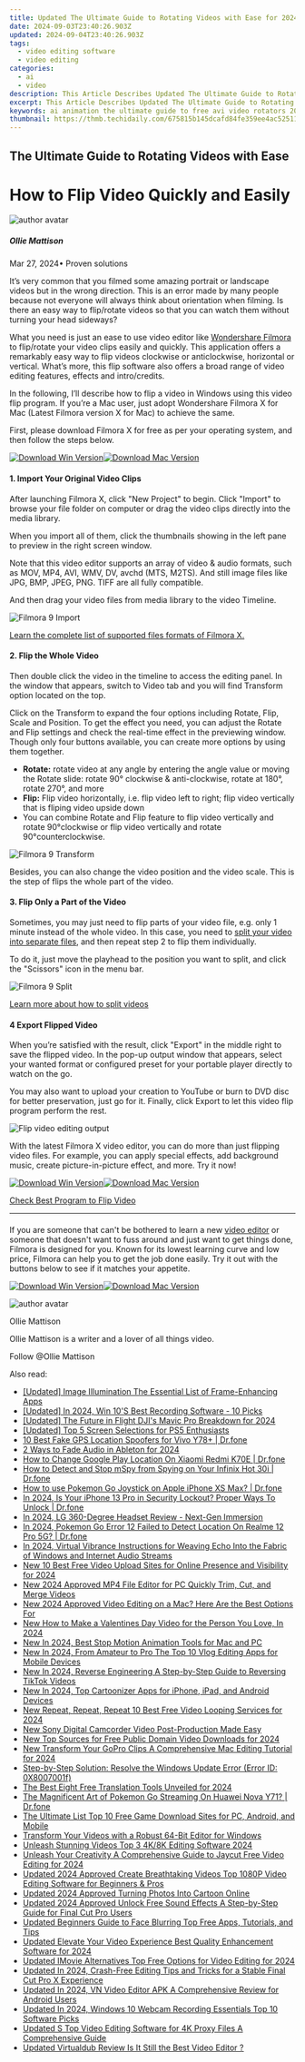 ```yaml
---
title: Updated The Ultimate Guide to Rotating Videos with Ease for 2024
date: 2024-09-03T23:40:26.903Z
updated: 2024-09-04T23:40:26.903Z
tags: 
  - video editing software
  - video editing
categories: 
  - ai
  - video
description: This Article Describes Updated The Ultimate Guide to Rotating Videos with Ease for 2024
excerpt: This Article Describes Updated The Ultimate Guide to Rotating Videos with Ease for 2024
keywords: ai animation the ultimate guide to free avi video rotators 2023 edition,from forward to reverse the ultimate tiktok video editing guide 2023 update,the ultimate guide to blurring videos online for free updated 2023,the ultimate guide to free flv video editors 2023 update,the ultimate guide to rotating videos with ease,the ultimate guide to editing sony camcorder videos updated,the ultimate guide to free avi video rotators 2023 edition
thumbnail: https://thmb.techidaily.com/675815b145dcafd84fe359ee4ac52511e6c57ba8907f6c40cdafb2c11a8f5a83.jpg
---
```


## The Ultimate Guide to Rotating Videos with Ease

# How to Flip Video Quickly and Easily

![author avatar](https://images.wondershare.com/filmora/article-images/ollie-mattison.jpg)

##### Ollie Mattison

 Mar 27, 2024• Proven solutions

It’s very common that you filmed some amazing portrait or landscape videos but in the wrong direction. This is an error made by many people because not everyone will always think about orientation when filming. Is there an easy way to flip/rotate videos so that you can watch them without turning your head sideways?

What you need is just an ease to use video editor like [Wondershare Filmora](https://tools.techidaily.com/wondershare/filmora/download/) to flip/rotate your video clips easily and quickly. This application offers a remarkably easy way to flip videos clockwise or anticlockwise, horizontal or vertical. What’s more, this flip software also offers a broad range of video editing features, effects and intro/credits.

In the following, I’ll describe how to flip a video in Windows using this video flip program. If you’re a Mac user, just adopt Wondershare Filmora X for Mac (Latest Filmora version X for Mac) to achieve the same.

First, please download Filmora X for free as per your operating system, and then follow the steps below.

[![Download Win Version](https://images.wondershare.com/filmora/guide/download-btn-win.jpg)](https://tools.techidaily.com/wondershare/filmora/download/)[![Download Mac Version](https://images.wondershare.com/filmora/guide/download-btn-mac.jpg)](https://tools.techidaily.com/wondershare/filmora/download/)

#### 1. Import Your Original Video Clips

After launching Filmora X, click "New Project" to begin. Click "Import" to browse your file folder on computer or drag the video clips directly into the media library.

When you import all of them, click the thumbnails showing in the left pane to preview in the right screen window.

Note that this video editor supports an array of video & audio formats, such as MOV, MP4, AVI, WMV, DV, avchd (MTS, M2TS). And still image files like JPG, BMP, JPEG, PNG. TIFF are all fully compatible.

And then drag your video files from media library to the video Timeline.

![Filmora 9 Import](https://images.wondershare.com/filmora/article-images/drag-and-drop.jpg)

[Learn the complete list of supported files formats of Filmora X.](https://tools.techidaily.com/wondershare/filmora/download/)

#### 2. Flip the Whole Video

Then double click the video in the timeline to access the editing panel. In the window that appears, switch to Video tab and you will find Transform option located on the top.

Click on the Transform to expand the four options including Rotate, Flip, Scale and Position. To get the effect you need, you can adjust the Rotate and Flip settings and check the real-time effect in the previewing window. Though only four buttons available, you can create more options by using them together.

* **Rotate:** rotate video at any angle by entering the angle value or moving the Rotate slide: rotate 90° clockwise & anti-clockwise, rotate at 180°, rotate 270°, and more
* **Flip:** Flip video horizontally, i.e. flip video left to right; flip video vertically that is fliping video upside down
* You can combine Rotate and Flip feature to flip video vertically and rotate 90°clockwise or flip video vertically and rotate 90°counterclockwise.

![Filmora 9 Transform](https://images.wondershare.com/filmora/article-images/filmora9-transform-options.jpg)

Besides, you can also change the video position and the video scale. This is the step of flips the whole part of the video.

#### 3. Flip Only a Part of the Video

Sometimes, you may just need to flip parts of your video file, e.g. only 1 minute instead of the whole video. In this case, you need to [split your video into separate files](https://tools.techidaily.com/wondershare/filmora/download/), and then repeat step 2 to flip them individually.

To do it, just move the playhead to the position you want to split, and click the "Scissors" icon in the menu bar.

![Filmora 9 Split](https://images.wondershare.com/filmora/article-images/filmora9-split.jpg)

[Learn more about how to split videos](https://tools.techidaily.com/wondershare/filmora/download/)

#### 4 Export Flipped Video

When you’re satisfied with the result, click "Export" in the middle right to save the flipped video. In the pop-up output window that appears, select your wanted format or configured preset for your portable player directly to watch on the go.

You may also want to upload your creation to YouTube or burn to DVD disc for better preservation, just go for it. Finally, click Export to let this video flip program perform the rest.

![Flip video editing output](https://images.wondershare.com/filmora/article-images/output-format.jpg)

With the latest Filmora X video editor, you can do more than just flipping video files. For example, you can apply special effects, add background music, create picture-in-picture effect, and more. Try it now!

[![Download Win Version](https://images.wondershare.com/filmora/guide/download-btn-win.jpg)](https://tools.techidaily.com/wondershare/filmora/download/)[![Download Mac Version](https://images.wondershare.com/filmora/guide/download-btn-mac.jpg)](https://tools.techidaily.com/wondershare/filmora/download/)

[Check Best Program to Flip Video](https://tools.techidaily.com/wondershare/filmora/download/)

---

#### 

If you are someone that can't be bothered to learn a new [video editor](https://tools.techidaily.com/wondershare/filmora/download/) or someone that doesn't want to fuss around and just want to get things done, Filmora is designed for you. Known for its lowest learning curve and low price, Filmora can help you to get the job done easily. Try it out with the buttons below to see if it matches your appetite.

[![Download Win Version](https://images.wondershare.com/filmora/guide/download-btn-win.jpg)](https://tools.techidaily.com/wondershare/filmora/download/)[![Download Mac Version](https://images.wondershare.com/filmora/guide/download-btn-mac.jpg)](https://tools.techidaily.com/wondershare/filmora/download/)

![author avatar](https://images.wondershare.com/filmora/article-images/ollie-mattison.jpg)

Ollie Mattison

Ollie Mattison is a writer and a lover of all things video.

Follow @Ollie Mattison



<ins class="adsbygoogle"
      style="display:block"
      data-ad-client="ca-pub-7571918770474297"
      data-ad-slot="8358498916"
      data-ad-format="auto"
      data-full-width-responsive="true"></ins>
<span class="atpl-alsoreadstyle">Also read:</span>
<div><ul>
<li><a href="https://some-techniques.techidaily.com/updated-image-illumination-the-essential-list-of-frame-enhancing-apps/"><u>[Updated] Image Illumination  The Essential List of Frame-Enhancing Apps</u></a></li>
<li><a href="https://desktop-recording.techidaily.com/updated-in-2024-win-10s-best-recording-software-10-picks/"><u>[Updated] In 2024, Win 10'S Best Recording Software - 10 Picks</u></a></li>
<li><a href="https://fox-cloud.techidaily.com/updated-the-future-in-flight-djis-mavic-pro-breakdown-for-2024/"><u>[Updated] The Future in Flight  DJI's Mavic Pro Breakdown for 2024</u></a></li>
<li><a href="https://fox-http.techidaily.com/updated-top-5-screen-selections-for-ps5-enthusiasts/"><u>[Updated] Top 5 Screen Selections for PS5 Enthusiasts</u></a></li>
<li><a href="https://location-fake.techidaily.com/10-best-fake-gps-location-spoofers-for-vivo-y78plus-drfone-by-drfone-virtual-android/"><u>10 Best Fake GPS Location Spoofers for Vivo Y78+ | Dr.fone</u></a></li>
<li><a href="https://fox-helps.techidaily.com/2-ways-to-fade-audio-in-ableton-for-2024/"><u>2 Ways to Fade Audio in Ableton for 2024</u></a></li>
<li><a href="https://fake-location.techidaily.com/how-to-change-google-play-location-on-xiaomi-redmi-k70e-drfone-by-drfone-virtual-android/"><u>How to Change Google Play Location On Xiaomi Redmi K70E | Dr.fone</u></a></li>
<li><a href="https://location-social.techidaily.com/how-to-detect-and-stop-mspy-from-spying-on-your-infinix-hot-30i-drfone-by-drfone-virtual-android/"><u>How to Detect and Stop mSpy from Spying on Your Infinix Hot 30i | Dr.fone</u></a></li>
<li><a href="https://ios-pokemon-go.techidaily.com/how-to-use-pokemon-go-joystick-on-apple-iphone-xs-max-drfone-by-drfone-virtual-ios/"><u>How to use Pokemon Go Joystick on Apple iPhone XS Max? | Dr.fone</u></a></li>
<li><a href="https://iphone-unlock.techidaily.com/in-2024-is-your-iphone-13-pro-in-security-lockout-proper-ways-to-unlock-drfone-by-drfone-ios/"><u>In 2024, Is Your iPhone 13 Pro in Security Lockout? Proper Ways To Unlock | Dr.fone</u></a></li>
<li><a href="https://extra-support.techidaily.com/in-2024-lg-360-degree-headset-review-next-gen-immersion/"><u>In 2024, LG 360-Degree Headset Review - Next-Gen Immersion</u></a></li>
<li><a href="https://pokemon-go-android.techidaily.com/in-2024-pokemon-go-error-12-failed-to-detect-location-on-realme-12-pro-5g-drfone-by-drfone-virtual-android/"><u>In 2024, Pokemon Go Error 12 Failed to Detect Location On Realme 12 Pro 5G? | Dr.fone</u></a></li>
<li><a href="https://audio-shaping.techidaily.com/in-2024-virtual-vibrance-instructions-for-weaving-echo-into-the-fabric-of-windows-and-internet-audio-streams/"><u>In 2024, Virtual Vibrance Instructions for Weaving Echo Into the Fabric of Windows and Internet Audio Streams</u></a></li>
<li><a href="https://video-ai-editor.techidaily.com/new-10-best-free-video-upload-sites-for-online-presence-and-visibility-for-2024/"><u>New 10 Best Free Video Upload Sites for Online Presence and Visibility for 2024</u></a></li>
<li><a href="https://video-ai-editor.techidaily.com/new-2024-approved-mp4-file-editor-for-pc-quickly-trim-cut-and-merge-videos/"><u>New 2024 Approved MP4 File Editor for PC Quickly Trim, Cut, and Merge Videos</u></a></li>
<li><a href="https://video-ai-editor.techidaily.com/new-2024-approved-video-editing-on-a-mac-here-are-the-best-options-for/"><u>New 2024 Approved Video Editing on a Mac? Here Are the Best Options For</u></a></li>
<li><a href="https://video-ai-editor.techidaily.com/new-how-to-make-a-valentines-day-video-for-the-person-you-love-in-2024/"><u>New How to Make a Valentines Day Video for the Person You Love, In 2024</u></a></li>
<li><a href="https://video-ai-editor.techidaily.com/new-in-2024-best-stop-motion-animation-tools-for-mac-and-pc/"><u>New In 2024, Best Stop Motion Animation Tools for Mac and PC</u></a></li>
<li><a href="https://video-ai-editor.techidaily.com/new-in-2024-from-amateur-to-pro-the-top-10-vlog-editing-apps-for-mobile-devices/"><u>New In 2024, From Amateur to Pro The Top 10 Vlog Editing Apps for Mobile Devices</u></a></li>
<li><a href="https://video-ai-editor.techidaily.com/new-in-2024-reverse-engineering-a-step-by-step-guide-to-reversing-tiktok-videos/"><u>New In 2024, Reverse Engineering A Step-by-Step Guide to Reversing TikTok Videos</u></a></li>
<li><a href="https://video-ai-editor.techidaily.com/new-in-2024-top-cartoonizer-apps-for-iphone-ipad-and-android-devices/"><u>New In 2024, Top Cartoonizer Apps for iPhone, iPad, and Android Devices</u></a></li>
<li><a href="https://video-ai-editor.techidaily.com/new-repeat-repeat-repeat-10-best-free-video-looping-services-for-2024/"><u>New Repeat, Repeat, Repeat 10 Best Free Video Looping Services for 2024</u></a></li>
<li><a href="https://video-ai-editor.techidaily.com/new-sony-digital-camcorder-video-post-production-made-easy/"><u>New Sony Digital Camcorder Video Post-Production Made Easy</u></a></li>
<li><a href="https://video-ai-editor.techidaily.com/new-top-sources-for-free-public-domain-video-downloads-for-2024/"><u>New Top Sources for Free Public Domain Video Downloads for 2024</u></a></li>
<li><a href="https://video-ai-editor.techidaily.com/new-transform-your-gopro-clips-a-comprehensive-mac-editing-tutorial-for-2024/"><u>New Transform Your GoPro Clips A Comprehensive Mac Editing Tutorial for 2024</u></a></li>
<li><a href="https://common-error.techidaily.com/step-by-step-solution-resolve-the-windows-update-error-error-id-0x8007001f/"><u>Step-by-Step Solution: Resolve the Windows Update Error (Error ID: 0X8007001f)</u></a></li>
<li><a href="https://some-skills.techidaily.com/the-best-eight-free-translation-tools-unveiled-for-2024/"><u>The Best Eight Free Translation Tools Unveiled for 2024</u></a></li>
<li><a href="https://android-pokemon-go.techidaily.com/the-magnificent-art-of-pokemon-go-streaming-on-huawei-nova-y71-drfone-by-drfone-virtual-android/"><u>The Magnificent Art of Pokemon Go Streaming On Huawei Nova Y71? | Dr.fone</u></a></li>
<li><a href="https://video-ai-editor.techidaily.com/the-ultimate-list-top-10-free-game-download-sites-for-pc-android-and-mobile/"><u>The Ultimate List Top 10 Free Game Download Sites for PC, Android, and Mobile</u></a></li>
<li><a href="https://video-ai-editor.techidaily.com/transform-your-videos-with-a-robust-64-bit-editor-for-windows/"><u>Transform Your Videos with a Robust 64-Bit Editor for Windows</u></a></li>
<li><a href="https://video-ai-editor.techidaily.com/unleash-stunning-videos-top-3-4k8k-editing-software-2024/"><u>Unleash Stunning Videos Top 3 4K/8K Editing Software 2024</u></a></li>
<li><a href="https://video-ai-editor.techidaily.com/unleash-your-creativity-a-comprehensive-guide-to-jaycut-free-video-editing-for-2024/"><u>Unleash Your Creativity A Comprehensive Guide to Jaycut Free Video Editing for 2024</u></a></li>
<li><a href="https://video-ai-editor.techidaily.com/updated-2024-approved-create-breathtaking-videos-top-1080p-video-editing-software-for-beginners-and-pros/"><u>Updated 2024 Approved Create Breathtaking Videos Top 1080P Video Editing Software for Beginners & Pros</u></a></li>
<li><a href="https://video-ai-editor.techidaily.com/updated-2024-approved-turning-photos-into-cartoon-online/"><u>Updated 2024 Approved Turning Photos Into Cartoon Online</u></a></li>
<li><a href="https://video-ai-editor.techidaily.com/updated-2024-approved-unlock-free-sound-effects-a-step-by-step-guide-for-final-cut-pro-users/"><u>Updated 2024 Approved Unlock Free Sound Effects A Step-by-Step Guide for Final Cut Pro Users</u></a></li>
<li><a href="https://video-ai-editor.techidaily.com/updated-beginners-guide-to-face-blurring-top-free-apps-tutorials-and-tips/"><u>Updated Beginners Guide to Face Blurring Top Free Apps, Tutorials, and Tips</u></a></li>
<li><a href="https://video-ai-editor.techidaily.com/updated-elevate-your-video-experience-best-quality-enhancement-software-for-2024/"><u>Updated Elevate Your Video Experience Best Quality Enhancement Software for 2024</u></a></li>
<li><a href="https://video-ai-editor.techidaily.com/updated-imovie-alternatives-top-free-options-for-video-editing-for-2024/"><u>Updated IMovie Alternatives Top Free Options for Video Editing for 2024</u></a></li>
<li><a href="https://video-ai-editor.techidaily.com/updated-in-2024-crash-free-editing-tips-and-tricks-for-a-stable-final-cut-pro-x-experience/"><u>Updated In 2024, Crash-Free Editing Tips and Tricks for a Stable Final Cut Pro X Experience</u></a></li>
<li><a href="https://video-ai-editor.techidaily.com/updated-in-2024-vn-video-editor-apk-a-comprehensive-review-for-android-users/"><u>Updated In 2024, VN Video Editor APK A Comprehensive Review for Android Users</u></a></li>
<li><a href="https://video-ai-editor.techidaily.com/updated-in-2024-windows-10-webcam-recording-essentials-top-10-software-picks/"><u>Updated In 2024, Windows 10 Webcam Recording Essentials Top 10 Software Picks</u></a></li>
<li><a href="https://video-ai-editor.techidaily.com/updated-s-top-video-editing-software-for-4k-proxy-files-a-comprehensive-guide/"><u>Updated S Top Video Editing Software for 4K Proxy Files A Comprehensive Guide</u></a></li>
<li><a href="https://video-ai-editor.techidaily.com/updated-virtualdub-review-is-it-still-the-best-video-editor/"><u>Updated Virtualdub Review Is It Still the Best Video Editor ?</u></a></li>
</ul></div>

<!-- affiliate ads begin -->
<span id="1531882">
					<video width="540" height="960" style="cursor:pointer"
           poster="//a.impactradius-go.com/display-clicktoplayimage/1531882.png"
           onclick="if(!this.playClicked){this.play();this.setAttribute('controls',true);this.playClicked=true;}">
	   <source src="//a.impactradius-go.com/display-ad/16446-1531882">
	   <img src="//a.impactradius-go.com/display-clicktoplayimage/1531882.png" style="border: none; height: 100%; width: 100%; object-fit: contain">
	</video>
	<div style="width:540px;text-align:center"><a href="javascript:window.open(decodeURIComponent('https%3A%2F%2Flaganoo.pxf.io%2Fc%2F5597632%2F1531882%2F16446'), '_blank');void(0);">Click here</a></div>
</span>
<img height="0" width="0" src="https://imp.pxf.io/i/5597632/1531882/16446" style="position:absolute;visibility:hidden;" border="0" />
<!-- affiliate ads end -->